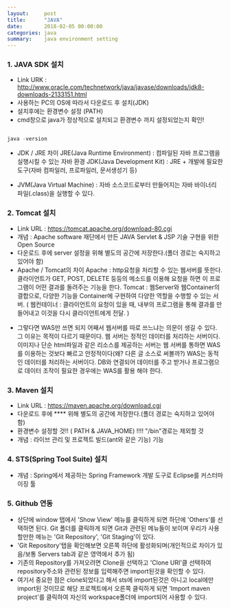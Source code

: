 ```yaml
---
layout:     post
title:      "JAVA"
date:       2018-02-05 00:00:00
categories: java
summary:    java environment setting
---
```


### 1. JAVA SDK 설치
- Link URK : http://www.oracle.com/technetwork/java/javase/downloads/jdk8-downloads-2133151.html 
- 사용하는 PC의 OS에 따라서 다운로드 후 설치(JDK)
- 설치후에는 환경변수 설정 (PATH)
- cmd창으로 java가 정상적으로 설치되고 환경변수 까지 설정되었는지 확인!

```javascript

java -version

```

- JDK / JRE 차이
JRE(Java Runtime Environment) : 컴파일된 자바 프로그램을 실행시킬 수 있는 자바 환경
JDK(Java Development Kit) : JRE + 개발에 필요한 도구(자바 컴파일러, 프로파일러, 문서생성기 등)
* JVM(Java Virtual Machine) : 자바 소스코드로부터 만들어지는 자바 바이너리 파일(.class)을 실행할 수 있다.  

### 2. Tomcat 설치
- Link URL : https://tomcat.apache.org/download-80.cgi
- 개념 : Apache software 재단에서 만든 JAVA Servlet & JSP 기술 구현을 위한 Open Source
- 다운로드 후에 server 설정을 위해 별도의 공간에 저장한다.(폴더 경로는 숙지하고 있어야 함)
- Apache / Tomcat의 차이
Apache : http요청을 처리할 수 있는 웹서버를 뜻한다. 클라이언트가 GET, POST, DELETE 등등의 메소드를 이용해 요청을 하면 이 프로그램이 어떤 결과를 돌려주는 기능을 한다.
Tomcat : 웹Server와 웹Container의 결합으로, 다양한 기능을 Container에 구현하여 다양한 역할을 수행할 수 있는 서버.
( 웹컨테이너 : 클라이언트의 요청이 있을 때, 내부의 프로그램을 통해 결과를 만들어내고 이것을 다시 클라이언트에게 전달. )

* 그렇다면 WAS만 쓰면 되지 어째서 웹서버를 따로 쓰느냐는 의문이 생길 수 있다. 그 이유는 목적이 다르기 때문이다. 웹 서버는 정적인 데이터를 처리하는 서버이다. 이미지나 단순 html파일과 같은 리소스를 제공하는 서버는 웹 서버를 통하면 WAS를 이용하는 것보다 빠르고 안정적이다(왜? 다른 글 소스로 써볼까?) WAS는 동적인 데이터를 처리하는 서버이다. DB와 연결되어 데이터를 주고 받거나 프로그램으로 데이터 조작이 필요한 경우에는 WAS를 활용 해야 한다.

### 3. Maven 설치
- Link URL : https://maven.apache.org/download.cgi
- 다운로드 후에 **** 위해 별도의 공간에 저장한다.(폴더 경로는 숙지하고 있어야 함)
- 환경변수 설정할 것!! ( PATH & JAVA_HOME) !!!! "/bin"경로는 제외할 것
- 개념 : 라이브 관리 및 프로젝트 빌드(ant와 같은 기능) 기능

### 4. STS(Spring Tool Suite) 설치
- 개념 : Spring에서 제공하는 Spring Framework 개발 도구로 Eclipse를 커스터마이징 툴

### 5. Github 연동
- 상단에 window 탭에서 'Show View' 메뉴를 클릭하게 되면 하단에 'Others'를 선택하면 된다. Git 폴더를 클릭하게 되면 Git과 관련된 메뉴들이 보이며 우리가 사용할만한 메뉴는 'Git Repository', 'Git Staging'이 있다. 
- 'Git Repository'탭을 확인해보면 오른쪽 하단에 활성화되며(개인적으로 차이가 있음/보통 Servers tab과 같은 영역에서 추가 됨)
- 기존의 Repository를 가져오려면 Clone을 선택하고 'Clone URI'클 선택하여 repository주소와 관련된 정보를 입력해주면 import된것을 확인할 수 있다. 
- 여기서 중요한 점은 clone되었다고 해서 sts에 import된것은 아니고 local에만 import된 것이므로 해당 프로젝트에서 오른쪽 클릭하게 되면 'Import maven project'를 클릭하여 자신의 workspace폴더에 import되어 사용할 수 있다. 

